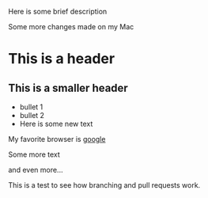Here is some brief description

Some more changes made on my Mac

# This is a header
## This is a smaller header

- bullet 1
- bullet 2
- Here is some new text

My favorite browser is [google](https://google.com)


Some more text

and even more...

This is a test to see how branching and pull requests work.
